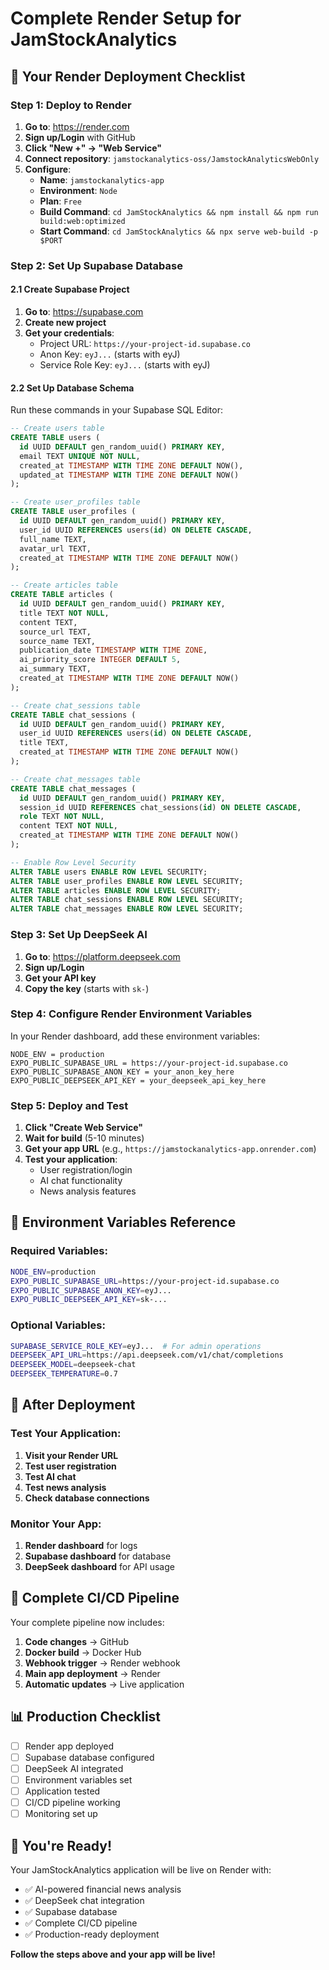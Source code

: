 # Complete Render Setup for JamStockAnalytics

## 🚀 **Your Render Deployment Checklist**

### **Step 1: Deploy to Render**

1. **Go to**: https://render.com
2. **Sign up/Login** with GitHub
3. **Click "New +" → "Web Service"**
4. **Connect repository**: `jamstockanalytics-oss/JamstockAnalyticsWebOnly`
5. **Configure**:
   - **Name**: `jamstockanalytics-app`
   - **Environment**: `Node`
   - **Plan**: `Free`
   - **Build Command**: `cd JamStockAnalytics && npm install && npm run build:web:optimized`
   - **Start Command**: `cd JamStockAnalytics && npx serve web-build -p $PORT`

### **Step 2: Set Up Supabase Database**

#### **2.1 Create Supabase Project**
1. **Go to**: https://supabase.com
2. **Create new project**
3. **Get your credentials**:
   - Project URL: `https://your-project-id.supabase.co`
   - Anon Key: `eyJ...` (starts with eyJ)
   - Service Role Key: `eyJ...` (starts with eyJ)

#### **2.2 Set Up Database Schema**
Run these commands in your Supabase SQL Editor:

```sql
-- Create users table
CREATE TABLE users (
  id UUID DEFAULT gen_random_uuid() PRIMARY KEY,
  email TEXT UNIQUE NOT NULL,
  created_at TIMESTAMP WITH TIME ZONE DEFAULT NOW(),
  updated_at TIMESTAMP WITH TIME ZONE DEFAULT NOW()
);

-- Create user_profiles table
CREATE TABLE user_profiles (
  id UUID DEFAULT gen_random_uuid() PRIMARY KEY,
  user_id UUID REFERENCES users(id) ON DELETE CASCADE,
  full_name TEXT,
  avatar_url TEXT,
  created_at TIMESTAMP WITH TIME ZONE DEFAULT NOW()
);

-- Create articles table
CREATE TABLE articles (
  id UUID DEFAULT gen_random_uuid() PRIMARY KEY,
  title TEXT NOT NULL,
  content TEXT,
  source_url TEXT,
  source_name TEXT,
  publication_date TIMESTAMP WITH TIME ZONE,
  ai_priority_score INTEGER DEFAULT 5,
  ai_summary TEXT,
  created_at TIMESTAMP WITH TIME ZONE DEFAULT NOW()
);

-- Create chat_sessions table
CREATE TABLE chat_sessions (
  id UUID DEFAULT gen_random_uuid() PRIMARY KEY,
  user_id UUID REFERENCES users(id) ON DELETE CASCADE,
  title TEXT,
  created_at TIMESTAMP WITH TIME ZONE DEFAULT NOW()
);

-- Create chat_messages table
CREATE TABLE chat_messages (
  id UUID DEFAULT gen_random_uuid() PRIMARY KEY,
  session_id UUID REFERENCES chat_sessions(id) ON DELETE CASCADE,
  role TEXT NOT NULL,
  content TEXT NOT NULL,
  created_at TIMESTAMP WITH TIME ZONE DEFAULT NOW()
);

-- Enable Row Level Security
ALTER TABLE users ENABLE ROW LEVEL SECURITY;
ALTER TABLE user_profiles ENABLE ROW LEVEL SECURITY;
ALTER TABLE articles ENABLE ROW LEVEL SECURITY;
ALTER TABLE chat_sessions ENABLE ROW LEVEL SECURITY;
ALTER TABLE chat_messages ENABLE ROW LEVEL SECURITY;
```

### **Step 3: Set Up DeepSeek AI**

1. **Go to**: https://platform.deepseek.com
2. **Sign up/Login**
3. **Get your API key**
4. **Copy the key** (starts with `sk-`)

### **Step 4: Configure Render Environment Variables**

In your Render dashboard, add these environment variables:

```
NODE_ENV = production
EXPO_PUBLIC_SUPABASE_URL = https://your-project-id.supabase.co
EXPO_PUBLIC_SUPABASE_ANON_KEY = your_anon_key_here
EXPO_PUBLIC_DEEPSEEK_API_KEY = your_deepseek_api_key_here
```

### **Step 5: Deploy and Test**

1. **Click "Create Web Service"**
2. **Wait for build** (5-10 minutes)
3. **Get your app URL** (e.g., `https://jamstockanalytics-app.onrender.com`)
4. **Test your application**:
   - User registration/login
   - AI chat functionality
   - News analysis features

## 🔧 **Environment Variables Reference**

### **Required Variables:**
```bash
NODE_ENV=production
EXPO_PUBLIC_SUPABASE_URL=https://your-project-id.supabase.co
EXPO_PUBLIC_SUPABASE_ANON_KEY=eyJ...
EXPO_PUBLIC_DEEPSEEK_API_KEY=sk-...
```

### **Optional Variables:**
```bash
SUPABASE_SERVICE_ROLE_KEY=eyJ...  # For admin operations
DEEPSEEK_API_URL=https://api.deepseek.com/v1/chat/completions
DEEPSEEK_MODEL=deepseek-chat
DEEPSEEK_TEMPERATURE=0.7
```

## 🎯 **After Deployment**

### **Test Your Application:**
1. **Visit your Render URL**
2. **Test user registration**
3. **Test AI chat**
4. **Test news analysis**
5. **Check database connections**

### **Monitor Your App:**
1. **Render dashboard** for logs
2. **Supabase dashboard** for database
3. **DeepSeek dashboard** for API usage

## 🚀 **Complete CI/CD Pipeline**

Your complete pipeline now includes:
1. **Code changes** → GitHub
2. **Docker build** → Docker Hub
3. **Webhook trigger** → Render webhook
4. **Main app deployment** → Render
5. **Automatic updates** → Live application

## 📊 **Production Checklist**

- [ ] Render app deployed
- [ ] Supabase database configured
- [ ] DeepSeek AI integrated
- [ ] Environment variables set
- [ ] Application tested
- [ ] CI/CD pipeline working
- [ ] Monitoring set up

## 🎉 **You're Ready!**

Your JamStockAnalytics application will be live on Render with:
- ✅ AI-powered financial news analysis
- ✅ DeepSeek chat integration
- ✅ Supabase database
- ✅ Complete CI/CD pipeline
- ✅ Production-ready deployment

**Follow the steps above and your app will be live!**
